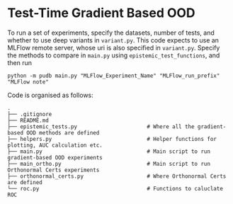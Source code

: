 # Test-Time Gradient Based OOD

To run a set of experiments, specify the datasets, number of tests, and whether to use deep variants in `variant.py`. This code expects to use an MLFlow remote server, whose uri is also specified in `variant.py`. Specify the methods to compare in `main.py` using `epistemic_test_functions`, and then run

```
python -m pudb main.py "MLFlow_Experiment_Name" "MLFlow_run_prefix" "MLFlow note"
```
Code is organised as follows:
```
.
├── .gitignore                   
├── README.md                   
├── epistemic_tests.py                      # Where all the gradient-based OOD methods are defined
├── helpers.py                              # Helper functions for plotting, AUC calculation etc.
├── main.py                                 # Main script to run gradient-based OOD experiments
├── main_ortho.py                           # Main script to run Orthonormal Certs experiments
├── orthonormal_certs.py                    # Where Orthonormal Certs are defined
└── roc.py                                  # Functions to caluclate ROC
```    
